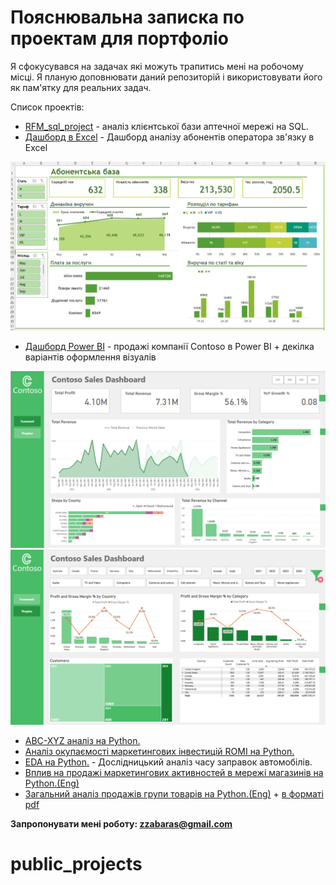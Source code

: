 # Пояснювальна записка по проектам для портфоліо

Я сфокусувався на задачах які можуть трапитись мені на робочому місці. Я планую доповнювати даний репозиторій і використовувати його як пам'ятку для реальних задач. 

Список проектів: 
- [RFM_sql_project](RFM-аналіз_аптеки.pdf) - аналіз клієнтської бази аптечної мережі на SQL. 
- [Дашборд в Excel](Аналіз_абонентів.xlsx) - Дашборд аналізу абонентів оператора зв'язку в Excel
  
![scrinshot](images/excel_dashboard.png)


- [Дашборд Power BI](SalesDashboardContoso.pbix) - продажі компанії Contoso в Power BI + декілка варіантів оформлення візуалів
  
![scrinshot](images/power_bi_dashboard_1.png)
![scrinshot](images/power_bi_dashboard_2.png)

- [ABC-XYZ аналіз на Python.](ABC_XYZ.ipynb)
- [Аналіз окупаємості маркетингових інвестицій ROMI на Python.](LTV_CAC.ipynb)
- [EDA на Python.](taxy_EDA.ipynb) - Дослідницький аналіз часу заправок автомобілів.
- [Вплив на продажі маркетингових активностей в мережі магазинів на Python.(Eng)](marketing_impact.ipynb) 
- [Загальний аналіз продажів групи товарів на Python.(Eng)](quantium.ipynb) + [в форматі pdf](quantium.pdf)

**Запропонувати мені роботу: zzabaras@gmail.com**

# public_projects
